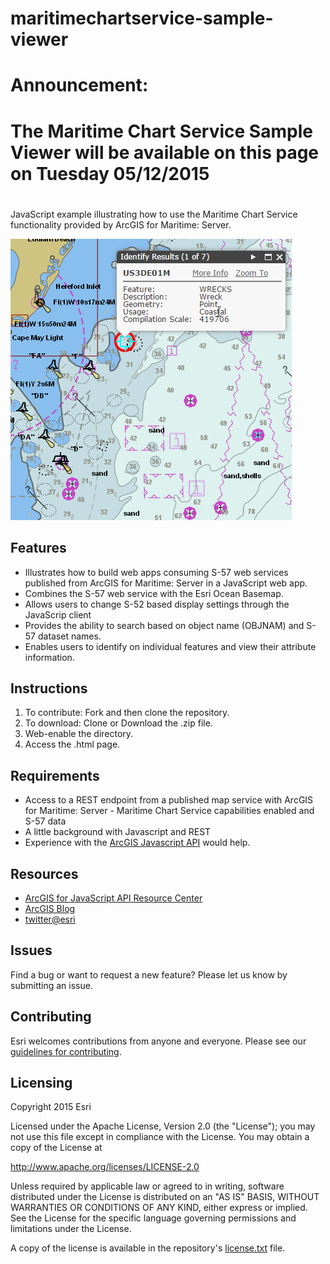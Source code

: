# maritimechartservice-sample-viewer

# Announcement: 
# The Maritime Chart Service Sample Viewer will be available on this page on Tuesday 05/12/2015
#

JavaScript example illustrating how to use the Maritime Chart Service functionality provided by ArcGIS for Maritime: Server.

![App](maritimechartservice-sample-viewer.png)

## Features
* Illustrates how to build web apps consuming S-57 web services published from ArcGIS for Maritime: Server in a JavaScript web app.
* Combines the S-57 web service with the Esri Ocean Basemap.
* Allows users to change S-52 based display settings through the JavaScrip client
* Provides the ability to search based on object name (OBJNAM) and S-57 dataset names.
* Enables users to identify on individual features and view their attribute information.

## Instructions

1.	To contribute: Fork and then clone the repository.  
2.	To download: Clone or Download the .zip file.
3. Web-enable the directory.
4. Access the .html page.

## Requirements

* Access to a REST endpoint from a published map service with ArcGIS for Maritime: Server - Maritime Chart Service capabilities enabled and S-57 data 
* A little background with Javascript and REST
* Experience with the [ArcGIS Javascript API](http://www.esri.com/) would help.

## Resources

* [ArcGIS for JavaScript API Resource Center](http://help.arcgis.com/en/webapi/javascript/arcgis/index.html)
* [ArcGIS Blog](http://blogs.esri.com/esri/arcgis/)
* [twitter@esri](http://twitter.com/esri)

## Issues

Find a bug or want to request a new feature?  Please let us know by submitting an issue.

## Contributing

Esri welcomes contributions from anyone and everyone. Please see our [guidelines for contributing](https://github.com/esri/contributing).

## Licensing
Copyright 2015 Esri

Licensed under the Apache License, Version 2.0 (the "License");
you may not use this file except in compliance with the License.
You may obtain a copy of the License at

   http://www.apache.org/licenses/LICENSE-2.0

Unless required by applicable law or agreed to in writing, software
distributed under the License is distributed on an "AS IS" BASIS,
WITHOUT WARRANTIES OR CONDITIONS OF ANY KIND, either express or implied.
See the License for the specific language governing permissions and
limitations under the License.

A copy of the license is available in the repository's [license.txt](license.txt) file.
